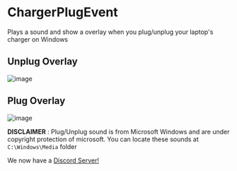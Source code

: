 # ChargerPlugEvent
 Plays a sound and show a overlay when you plug/unplug your laptop's charger on Windows

## Unplug Overlay
![image](https://user-images.githubusercontent.com/47148297/116162132-8e3f0a00-a6cb-11eb-974f-f5fb23232ab0.png)

## Plug Overlay
![image](https://user-images.githubusercontent.com/47148297/116162160-9b5bf900-a6cb-11eb-8e30-caade5db89bf.png)


**DISCLAIMER** : Plug/Unplug sound is from Microsoft Windows and are under copyright protection of microsoft.
You can locate these sounds at `C:\Windows\Media` folder

We now have a [Discord Server!](https://discord.gg/mCG3NHsPpx)
